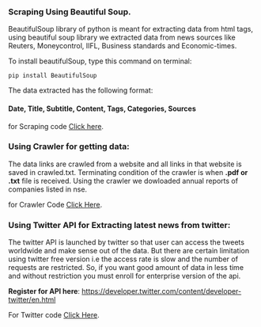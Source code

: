 ### Scraping Using Beautiful Soup.

BeautifulSoup library of python is meant for extracting data from html tags, using beautiful soup library we extracted data from news sources like Reuters, Moneycontrol, IIFL, Business standards and
Economic-times.

To install beautifulSoup, type this command on terminal: 
```
pip install BeautifulSoup
```

The data extracted has the following format: 
#### Date, Title, Subtitle, Content, Tags, Categories, Sources 

for Scraping code [Click here](https://github.com/vishalsingh9423/Stock-Prediction/tree/master/Scraping/ScrapingUsingBeautifulSoup).

### Using Crawler for getting data:

The data links are crawled from a website and all links in that website is saved in crawled.txt. Terminating condition of the
crawler is when **.pdf or .txt** file is received. Using the crawler we dowloaded annual reports of companies listed in nse.

for Crawler Code [Click Here](https://github.com/vishalsingh9423/Stock-Prediction/tree/master/Scraping/Crawler).

### Using Twitter API for Extracting latest news from twitter:

The twitter API is launched by twitter so that user can access the tweets worldwide and make sense out of the data.
But there are certain limitation using twitter free version i.e the access rate is slow and the number of requests are 
restricted. So, if you want good amount of data in less time and without restriction you must enroll for enterprise version 
of the api.
 

**Register for API here**: https://developer.twitter.com/content/developer-twitter/en.html

For Twitter code [Click Here](https://github.com/vishalsingh9423/Stock-Prediction/tree/master/Scraping/TwitterScraping).
